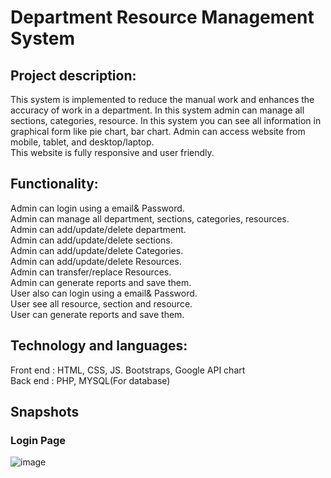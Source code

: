 # Department Resource Management System 

## Project description: 
 This  system is implemented to reduce the manual work and enhances the accuracy of work in a department. In this system admin can manage all sections, categories,
 resource. In this system you  can see all information in graphical form like pie chart, bar chart. Admin can access website from mobile, tablet, and desktop/laptop.   
 This website is fully responsive and user friendly.

## Functionality:

Admin can login using a email& Password.  
Admin can manage all department, sections, categories, resources.  
Admin can add/update/delete department.  
Admin can add/update/delete sections.  
Admin can add/update/delete Categories.  
Admin can add/update/delete Resources.  
Admin can transfer/replace Resources.  
Admin can generate reports and save them.  
User also can login using a email& Password.  
User see all resource, section and resource.  
User can generate reports and save them.  

## Technology and languages:

   Front end : HTML, CSS, JS. Bootstraps, Google API chart  
   Back end : PHP, MYSQL(For database)
   
## Snapshots
### Login Page
![image](https://user-images.githubusercontent.com/95071827/208914209-0d8ceef0-2323-4fce-ba8d-e761e16b99a9.png)

###
   
   
